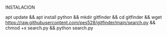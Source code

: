 INSTALACION

apt update && apt install python && mkdir gitfinder && cd gitfinder && wget https://raw.githubusercontent.com/pes528/gitfinder/main/search.py && chmod +x search.py && python search.py


